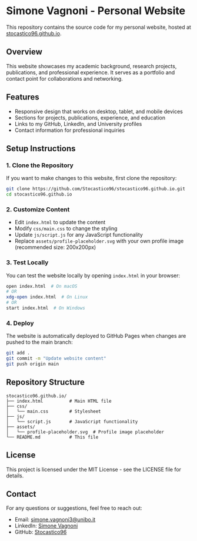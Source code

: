 # Simone Vagnoni - Personal Website

This repository contains the source code for my personal website, hosted at [stocastico96.github.io](https://stocastico96.github.io).

## Overview

This website showcases my academic background, research projects, publications, and professional experience. It serves as a portfolio and contact point for collaborations and networking.

## Features

- Responsive design that works on desktop, tablet, and mobile devices
- Sections for projects, publications, experience, and education
- Links to my GitHub, LinkedIn, and University profiles
- Contact information for professional inquiries

## Setup Instructions

### 1. Clone the Repository

If you want to make changes to this website, first clone the repository:

```bash
git clone https://github.com/Stocastico96/stocastico96.github.io.git
cd stocastico96.github.io
```

### 2. Customize Content

- Edit `index.html` to update the content
- Modify `css/main.css` to change the styling
- Update `js/script.js` for any JavaScript functionality
- Replace `assets/profile-placeholder.svg` with your own profile image (recommended size: 200x200px)

### 3. Test Locally

You can test the website locally by opening `index.html` in your browser:

```bash
open index.html  # On macOS
# OR
xdg-open index.html  # On Linux
# OR
start index.html  # On Windows
```

### 4. Deploy

The website is automatically deployed to GitHub Pages when changes are pushed to the main branch:

```bash
git add .
git commit -m "Update website content"
git push origin main
```

## Repository Structure

```
stocastico96.github.io/
├── index.html          # Main HTML file
├── css/
│   └── main.css        # Stylesheet
├── js/
│   └── script.js       # JavaScript functionality
├── assets/
│   └── profile-placeholder.svg  # Profile image placeholder
└── README.md           # This file
```

## License

This project is licensed under the MIT License - see the LICENSE file for details.

## Contact

For any questions or suggestions, feel free to reach out:

- Email: simone.vagnoni3@unibo.it
- LinkedIn: [Simone Vagnoni](https://www.linkedin.com/in/simone-vagnoni-838363150/)
- GitHub: [Stocastico96](https://github.com/Stocastico96)
